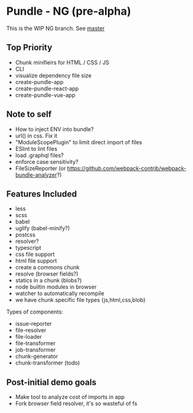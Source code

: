 # Pundle - NG (pre-alpha)

This is the WIP NG branch. See [master](https://github.com/steelbrain/pundle/tree/master)

## Top Priority

- Chunk minifieirs for HTML / CSS / JS
- CLI
- visualize dependency file size
- create-pundle-app
- create-pundle-react-app
- create-pundle-vue-app

## Note to self

- How to inject ENV into bundle?
- url() in css. Fix it
- "ModuleScopePlugin" to limit direct import of files
- ESlint to lint files
- load .graphql files?
- enforce case sensitivity?
- FileSizeReporter (or https://github.com/webpack-contrib/webpack-bundle-analyzer?)

## Features Included

- less
- scss
- babel
- uglify (babel-minify?)
- postcss
- resolver?
- typescript
- css file support
- html file support
- create a commons chunk
- resolve (browser fields?)
- statics in a chunk (blobs?)
- node builtin modules in browser
- watcher to automatically recompile
- we have chunk specific file types {js,html,css,blob}

Types of components:

- issue-reporter
- file-resolver
- file-loader
- file-transformer
- job-transformer
- chunk-generator
- chunk-transformer (todo)

## Post-initial demo goals

- Make tool to analyze cost of imports in app
- Fork browser field resolver, it's so wasteful of fs
